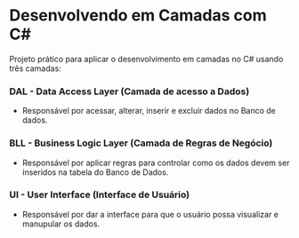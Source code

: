 # Desenvolvendo em Camadas com C# 
Projeto prático para aplicar o desenvolvimento em camadas no C# usando três camadas:
### DAL - Data Access Layer (Camada de acesso a Dados)
* Responsável por acessar, alterar, inserir e excluir dados no Banco de dados.

### BLL - Business Logic Layer (Camada de Regras de Negócio)
* Responsável por aplicar regras para controlar como os dados devem ser inseridos na tabela do Banco de Dados.

### UI - User Interface (Interface de Usuário)
* Responsável por dar a interface para que o usuário possa visualizar e manupular os dados.
